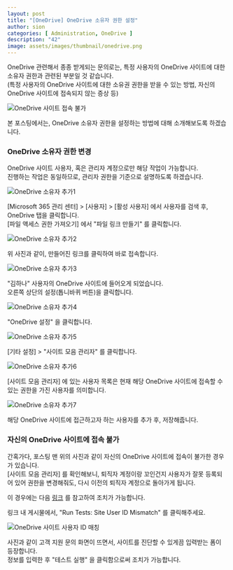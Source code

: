 ```yaml
---
layout: post
title: "[OneDrive] OneDrive 소유자 권한 설정"
author: sion
categories: [ Administration, OneDrive ]
description: "42"
image: assets/images/thumbnail/onedrive.png
---
```


OneDrive 관련해서 종종 받게되는 문의로는, 특정 사용자의 OneDrive 사이트에 대한 소유자 권한과 관련된 부분일 것 같습니다.  
(특정 사용자의 OneDrive 사이트에 대한 소유권 권한을 받을 수 있는 방법, 자신의 OneDrive 사이트에 접속되지 않는 증상 등)  

<img src="{{site.baseurl}}/assets/images/42/2.PNG" title="OneDrive 사이트 접속 불가">  

본 포스팅에서는, OneDrive 소유자 권한을 설정하는 방법에 대해 소개해보도록 하겠습니다.  


### OneDrive 소유자 권한 변경

OneDrive 사이트 사용자, 혹은 관리자 계정으로만 해당 작업이 가능합니다.  
진행하는 작업은 동일하므로, 관리자 권한을 기준으로 설명하도록 하겠습니다.  

<img src="{{site.baseurl}}/assets/images/42/3.PNG" title="OneDrive 소유자 추가1">  

[Microsoft 365 관리 센터] > [사용자] > [활성 사용자] 에서 사용자를 검색 후, OneDrive 탭을 클릭합니다.  
[파일 액세스 권한 가져오기] 에서 "파일 링크 만들기" 를 클릭합니다.  

<img src="{{site.baseurl}}/assets/images/42/4.PNG" title="OneDrive 소유자 추가2">

위 사진과 같이, 만들어진 링크를 클릭하여 바로 접속합니다.  

<img src="{{site.baseurl}}/assets/images/42/5.PNG" title="OneDrive 소유자 추가3">

"김하나" 사용자의 OneDrive 사이트에 들어오게 되었습니다.  
오른쪽 상단의 설정(톱니바퀴 버튼)을 클릭합니다.

<img src="{{site.baseurl}}/assets/images/42/6.PNG" title="OneDrive 소유자 추가4">

"OneDrive 설정" 을 클릭합니다.  

<img src="{{site.baseurl}}/assets/images/42/7.PNG" title="OneDrive 소유자 추가5">

[기타 설정] > "사이트 모음 관리자" 를 클릭합니다.  

<img src="{{site.baseurl}}/assets/images/42/8.PNG" title="OneDrive 소유자 추가6">

[사이트 모음 관리자] 에 있는 사용자 목록은 현재 해당 OneDrive 사이트에 접속할 수 있는 권한을 가진 사용자를 의미합니다.  

<img src="{{site.baseurl}}/assets/images/42/9.PNG" title="OneDrive 소유자 추가7">

해당 OneDrive 사이트에 접근하고자 하는 사용자를 추가 후, 저장해줍니다.   


### 자신의 OneDrive 사이트에 접속 불가

간혹가다, 포스팅 맨 위의 사진과 같이 자신의 OneDrive 사이트에 접속이 불가한 경우가 있습니다.  
[사이트 모음 관리자] 를 확인해보니, 퇴직자 계정이랑 꼬인건지 사용자가 잘못 등록되어 있어 권한을 변경해줘도, 다시 이전의 퇴직자 계정으로 돌아가게 됩니다.  

이 경우에는 다음 [링크][1] 를 참고하여 조치가 가능합니다.  

링크 내 게시물에서, "Run Tests: Site User ID Mismatch" 를 클릭해주세요.  

<img src="{{site.baseurl}}/assets/images/42/10.PNG" title="OneDrive 사이트 사용자 ID 매칭">

사진과 같이 고객 지원 문의 화면이 뜨면서, 사이트를 진단할 수 있게끔 입력받는 폼이 등장합니다.  
정보를 입력한 후 "테스트 실행" 을 클릭함으로써 조치가 가능합니다.  

[1]: https://learn.microsoft.com/en-us/sharepoint/troubleshoot/sharing-and-permissions/fix-site-user-id-mismatch


